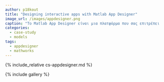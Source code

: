 ```yaml
---
author: p18kout
title: "Designing interactive apps with Matlab App Designer"
image_url: /images/appdesigner.png
caption: "Το Matlab App Designer είναι μια πλατφόρμα που σας επιτρέπει να προγραμματίζετε και να αναπτύσσετε εφαρμογές χωρίς να χρειάζεται να είστε προγραμματιστής υπολογιστών."
categories:
  - case-study
  - models
tags:
  - appdesigner
  - mathworks
---
```


{% include_relative cs-appdesigner.md %}

{% include gallery %}
